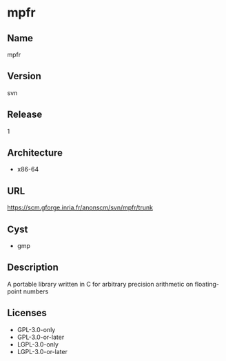 # mpfr

## Name
mpfr

## Version
svn

## Release
1

## Architecture
* x86-64

## URL
https://scm.gforge.inria.fr/anonscm/svn/mpfr/trunk

## Cyst
* gmp

## Description
A portable library written in C for arbitrary precision arithmetic on
floating-point numbers

## Licenses
* GPL-3.0-only
* GPL-3.0-or-later
* LGPL-3.0-only
* LGPL-3.0-or-later
